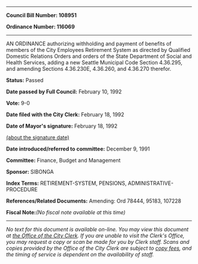 

********

**Council Bill Number: 108951**
   
**Ordinance Number: 116069**
********

 AN ORDINANCE authorizing withholding and payment of benefits of members of the City Employees Retirement System as directed by Qualified Domestic Relations Orders and orders of the State Department of Social and Health Services, adding a new Seattle Municipal Code Section 4.36.295, and amending Sections 4.36.230E, 4.36.260, and 4.36.270 therefor.

**Status:** Passed
   
**Date passed by Full Council:** February 10, 1992
   
**Vote:** 9-0
   
**Date filed with the City Clerk:** February 18, 1992
   
**Date of Mayor's signature:** February 18, 1992
   
[(about the signature date)](/~public/approvaldate.htm)
   
   
   
**Date introduced/referred to committee:** December 9, 1991
   
**Committee:** Finance, Budget and Management
   
**Sponsor:** SIBONGA
   
   
**Index Terms:** RETIREMENT-SYSTEM, PENSIONS, ADMINISTRATIVE-PROCEDURE

**References/Related Documents:** Amending: Ord 78444, 95183, 107228

**Fiscal Note:**_(No fiscal note available at this time)_
********

_No text for this document is available on-line. You may view this document at [the Office of the City Clerk](http://www.seattle.gov/leg/clerk/contactUs.htm). If you are unable to visit the Clerk's Office, you may request a copy or scan be made for you by Clerk staff. Scans and copies provided by the Office of the City Clerk are subject to [copy fees](http://clerk.seattle.gov/~public/clerkfees.htm), and the timing of service is dependent on the availability of staff._

